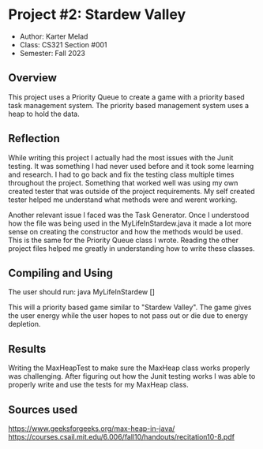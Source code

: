 # Project #2: Stardew Valley

* Author: Karter Melad
* Class: CS321 Section #001
* Semester: Fall 2023

## Overview

This project uses a Priority Queue to create a game with a priority
based task management system. The priority based management system 
uses a heap to hold the data.

## Reflection

While writing this project I actually had the most issues with the
Junit testing. It was something I had never used before and it took
some learning and research. I had to go back and fix the testing class
multiple times throughout the project. Something that worked well was
using my own created tester that was outside of the project
requirements. My self created tester helped me understand what methods
were and werent working. 

Another relevant issue I faced was the Task Generator. Once I understood
how the file was being used in the MyLifeInStardew.java it made a lot more
sense on creating the constructor and how the methods would be used.
This is the same for the Priority Queue class I wrote. Reading
the other project files helped me greatly in understanding how
to write these classes.

## Compiling and Using

The user should run:
java MyLifeInStardew <max-priority-level> <time-to-increment-priority> 
<total simulation-time in days> <task-generation-probability> [<seed>]

This will a priority based game similar to "Stardew Valley". The game gives
the user energy while the user hopes to not pass out or die due to
energy depletion. 

## Results 

Writing the MaxHeapTest to make sure the MaxHeap class works properly was
challenging. After figuring out how the Junit testing works I was able to
properly write and use the tests for my MaxHeap class.

## Sources used

https://www.geeksforgeeks.org/max-heap-in-java/
https://courses.csail.mit.edu/6.006/fall10/handouts/recitation10-8.pdf

